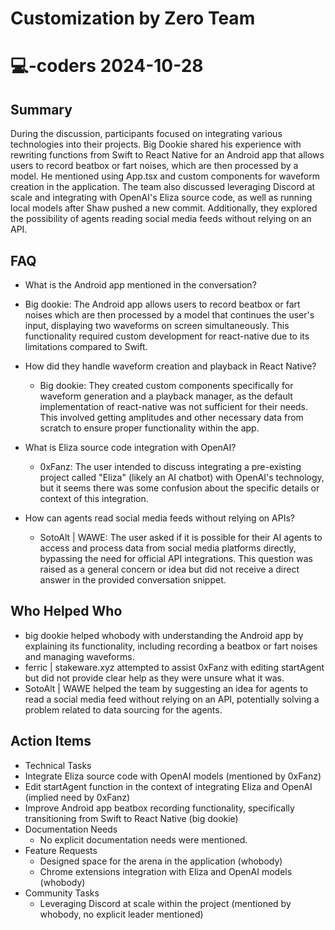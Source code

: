 # Customization by Zero Team

# 💻-coders 2024-10-28

## Summary
 During the discussion, participants focused on integrating various technologies into their projects. Big Dookie shared his experience with rewriting functions from Swift to React Native for an Android app that allows users to record beatbox or fart noises, which are then processed by a model. He mentioned using App.tsx and custom components for waveform creation in the application. The team also discussed leveraging Discord at scale and integrating with OpenAI's Eliza source code, as well as running local models after Shaw pushed a new commit. Additionally, they explored the possibility of agents reading social media feeds without relying on an API.

## FAQ
 - What is the Android app mentioned in the conversation?
  - Big dookie: The Android app allows users to record beatbox or fart noises which are then processed by a model that continues the user's input, displaying two waveforms on screen simultaneously. This functionality required custom development for react-native due to its limitations compared to Swift.

- How did they handle waveform creation and playback in React Native?
  - Big dookie: They created custom components specifically for waveform generation and a playback manager, as the default implementation of react-native was not sufficient for their needs. This involved getting amplitudes and other necessary data from scratch to ensure proper functionality within the app.

- What is Eliza source code integration with OpenAI?
  - 0xFanz: The user intended to discuss integrating a pre-existing project called "Eliza" (likely an AI chatbot) with OpenAI's technology, but it seems there was some confusion about the specific details or context of this integration.

- How can agents read social media feeds without relying on APIs?
  - SotoAlt | WAWE: The user asked if it is possible for their AI agents to access and process data from social media platforms directly, bypassing the need for official API integrations. This question was raised as a general concern or idea but did not receive a direct answer in the provided conversation snippet.

## Who Helped Who
 - big dookie helped whobody with understanding the Android app by explaining its functionality, including recording a beatbox or fart noises and managing waveforms.
- ferric | stakeware.xyz attempted to assist 0xFanz with editing startAgent but did not provide clear help as they were unsure what it was.
- SotoAlt | WAWE helped the team by suggesting an idea for agents to read a social media feed without relying on an API, potentially solving a problem related to data sourcing for the agents.

## Action Items
 - Technical Tasks
  - Integrate Eliza source code with OpenAI models (mentioned by 0xFanz)
  - Edit startAgent function in the context of integrating Eliza and OpenAI (implied need by 0xFanz)
  - Improve Android app beatbox recording functionality, specifically transitioning from Swift to React Native (big dookie)
- Documentation Needs
  - No explicit documentation needs were mentioned.
- Feature Requests
  - Designed space for the arena in the application (whobody)
  - Chrome extensions integration with Eliza and OpenAI models (whobody)
- Community Tasks
  - Leveraging Discord at scale within the project (mentioned by whobody, no explicit leader mentioned)


